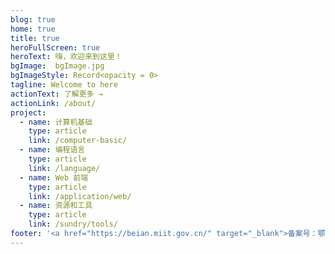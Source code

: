 ```yaml
---
blog: true
home: true
title: true
heroFullScreen: true
heroText: 嗨，欢迎来到这里！
bgImage:  bgImage.jpg
bgImageStyle: Record<opacity = 0>
tagline: Welcome to here
actionText: 了解更多 →
actionLink: /about/
project:
  - name: 计算机基础
    type: article
    link: /computer-basic/
  - name: 编程语言
    type: article
    link: /language/
  - name: Web 前端
    type: article
    link: /application/web/
  - name: 资源和工具
    type: article
    link: /sundry/tools/
footer: '<a href="https://beian.miit.gov.cn/" target="_blank">备案号：鄂ICP备2021016538号</a>'
---
```

